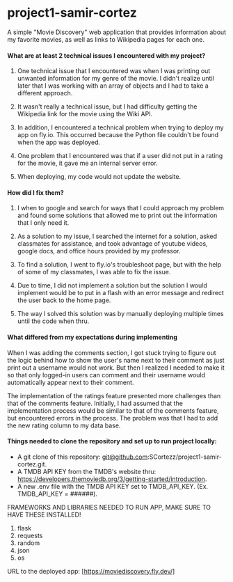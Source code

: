 # project1-samir-cortez
A simple "Movie Discovery" web application that provides information about my favorite movies, as well as links to Wikipedia pages for each one.

#### What are at least 2 technical issues I encountered with my project? 
1. One technical issue that I encountered was when I was printing out unwanted information for my genre of the movie. I didn't realize until later that I was working with an array of objects and I had to take a different approach.

2. It wasn't really a technical issue, but I had difficulty getting the Wikipedia link for the movie using the Wiki API.

3. In addition, I encountered a technical problem when trying to deploy my app on fly.io. This occurred because the Python file couldn't be found when the app was deployed.

4. One problem that I encountered was that if a user did not put in a rating for the movie, it gave me an internal server error.

5. When deploying, my code would not update the website.

#### How did I fix them?
1. I when to google and search for ways that I could approach my problem and found some solutions that allowed me to print out the information that I only need it.

2. As a solution to my issue, I searched the internet for a solution, asked classmates for assistance, and took advantage of youtube videos, google docs, and office hours provided by my professor.

3. To find a solution, I went to fly.io's troubleshoot page, but with the help of some of my classmates, I was able to fix the issue.

4. Due to time, I did not implement a solution but the solution I would implement would be to put in a flash with an error message and redirect the user back to the home page.

5. The way I solved this solution was by manually deploying multiple times until the code when thru.

#### What differed from my expectations during implementing
When I was adding the comments section, I got stuck trying to figure out the logic behind how to show the user's name next to their comment as just print out a username would not work. But then I realized I needed to make it so that only logged-in users can comment and their username would automatically appear next to their comment.

The implementation of the ratings feature presented more challenges than that of the comments feature. Initially, I had assumed that the implementation process would be similar to that of the comments feature, but encountered errors in the process. The problem was that I had to add the new rating column to my data base.

#### Things needed to clone the repository and set up to run project locally:

* A git clone of this repository: git@github.com:SCortezz/project1-samir-cortez.git.
* A TMDB API KEY from the TMDB's website thru: https://developers.themoviedb.org/3/getting-started/introduction.
* A new .env file with the TMDB API KEY set to TMDB_API_KEY. (Ex. TMDB_API_KEY = ######).

FRAMEWORKS AND LIBRARIES NEEDED TO RUN APP, MAKE SURE TO HAVE THESE INSTALLED!
1. flask
2. requests
3. random
4. json
5. os

URL to the deployed app:
[https://moviediscovery.fly.dev/]
